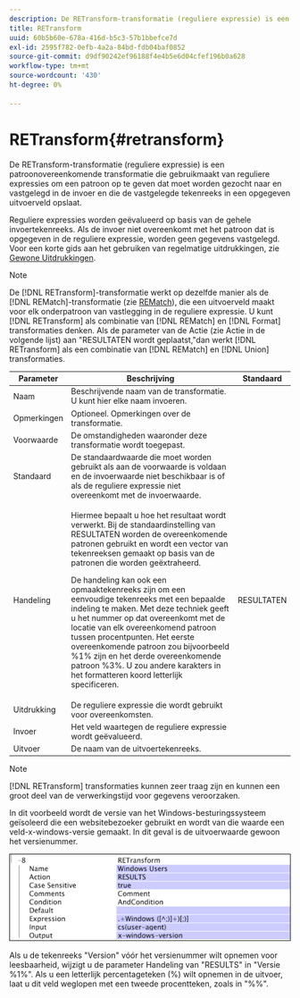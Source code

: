 ```yaml
---
description: De RETransform-transformatie (reguliere expressie) is een patroonovereenkomende transformatie die gebruikmaakt van reguliere expressies om een patroon op te geven dat moet worden gezocht naar en vastgelegd in de invoer en die de vastgelegde tekenreeks in een opgegeven uitvoerveld opslaat.
title: RETransform
uuid: 60b5b60e-678a-416d-b5c3-57b1bbefce7d
exl-id: 2595f782-0efb-4a2a-84bd-fdb04baf0852
source-git-commit: d9df90242ef96188f4e4b5e6d04cfef196b0a628
workflow-type: tm+mt
source-wordcount: '430'
ht-degree: 0%

---
```


# RETransform{#retransform}

De RETransform-transformatie (reguliere expressie) is een patroonovereenkomende transformatie die gebruikmaakt van reguliere expressies om een patroon op te geven dat moet worden gezocht naar en vastgelegd in de invoer en die de vastgelegde tekenreeks in een opgegeven uitvoerveld opslaat.

Reguliere expressies worden geëvalueerd op basis van de gehele invoertekenreeks. Als de invoer niet overeenkomt met het patroon dat is opgegeven in de reguliere expressie, worden geen gegevens vastgelegd. Voor een korte gids aan het gebruiken van regelmatige uitdrukkingen, zie [Gewone Uitdrukkingen](../../../../../home/c-dataset-const-proc/c-reg-exp.md#concept-070077baa419475094ef0469e92c5b9c).

>[!NOTE]
>
>De [!DNL RETransform]-transformatie werkt op dezelfde manier als de [!DNL REMatch]-transformatie (zie [REMatch](../../../../../home/c-dataset-const-proc/c-data-trans/c-transf-types/c-standard-transf/c-rematch.md#concept-7f0b1caad1df46aabef4448f88261a8e)), die een uitvoerveld maakt voor elk onderpatroon van vastlegging in de reguliere expressie. U kunt [!DNL RETransform] als combinatie van [!DNL REMatch] en [!DNL Format] transformaties denken. Als de parameter van de Actie (zie Actie in de volgende lijst) aan &quot;RESULTATEN wordt geplaatst,&quot;dan werkt [!DNL RETransform] als een combinatie van [!DNL REMatch] en [!DNL Union] transformaties.

<table id="table_51B7342E6A5E4E31913BD0F6A6ACC424"> 
 <thead> 
  <tr> 
   <th colname="col1" class="entry"> Parameter </th> 
   <th colname="col2" class="entry"> Beschrijving </th> 
   <th colname="col3" class="entry"> Standaard </th> 
  </tr> 
 </thead>
 <tbody> 
  <tr> 
   <td colname="col1"> Naam </td> 
   <td colname="col2"> Beschrijvende naam van de transformatie. U kunt hier elke naam invoeren. </td> 
   <td colname="col3"></td> 
  </tr> 
  <tr> 
   <td colname="col1"> Opmerkingen </td> 
   <td colname="col2"> Optioneel. Opmerkingen over de transformatie. </td> 
   <td colname="col3"></td> 
  </tr> 
  <tr> 
   <td colname="col1"> Voorwaarde </td> 
   <td colname="col2"> De omstandigheden waaronder deze transformatie wordt toegepast. </td> 
   <td colname="col3"></td> 
  </tr> 
  <tr> 
   <td colname="col1"> Standaard </td> 
   <td colname="col2"> De standaardwaarde die moet worden gebruikt als aan de voorwaarde is voldaan en de invoerwaarde niet beschikbaar is of als de reguliere expressie niet overeenkomt met de invoerwaarde. </td> 
   <td colname="col3"></td> 
  </tr> 
  <tr> 
   <td colname="col1"> Handeling </td> 
   <td colname="col2"> <p>Hiermee bepaalt u hoe het resultaat wordt verwerkt. Bij de standaardinstelling van RESULTATEN worden de overeenkomende patronen gebruikt en wordt een vector van tekenreeksen gemaakt op basis van de patronen die worden geëxtraheerd. </p> <p> De handeling kan ook een opmaaktekenreeks zijn om een eenvoudige tekenreeks met een bepaalde indeling te maken. Met deze techniek geeft u het nummer op dat overeenkomt met de locatie van elk overeenkomend patroon tussen procentpunten. Het eerste overeenkomende patroon zou bijvoorbeeld %1% zijn en het derde overeenkomende patroon %3%. U zou andere karakters in het formatteren koord letterlijk specificeren. </p> </td> 
   <td colname="col3"> RESULTATEN </td> 
  </tr> 
  <tr> 
   <td colname="col1"> Uitdrukking </td> 
   <td colname="col2"> De reguliere expressie die wordt gebruikt voor overeenkomsten. </td> 
   <td colname="col3"></td> 
  </tr> 
  <tr> 
   <td colname="col1"> Invoer </td> 
   <td colname="col2"> Het veld waartegen de reguliere expressie wordt geëvalueerd. </td> 
   <td colname="col3"></td> 
  </tr> 
  <tr> 
   <td colname="col1"> Uitvoer </td> 
   <td colname="col2"> De naam van de uitvoertekenreeks. </td> 
   <td colname="col3"></td> 
  </tr> 
 </tbody> 
</table>

>[!NOTE]
>
>[!DNL RETransform] transformaties kunnen zeer traag zijn en kunnen een groot deel van de verwerkingstijd voor gegevens veroorzaken.

In dit voorbeeld wordt de versie van het Windows-besturingssysteem geïsoleerd die een websitebezoeker gebruikt en wordt van die waarde een veld-x-windows-versie gemaakt. In dit geval is de uitvoerwaarde gewoon het versienummer.

![](assets/cfg_TransformationType_RegularExpression.png)

Als u de tekenreeks &quot;Version&quot; vóór het versienummer wilt opnemen voor leesbaarheid, wijzigt u de parameter Handeling van &quot;RESULTS&quot; in &quot;Versie %1%&quot;. Als u een letterlijk percentageteken (%) wilt opnemen in de uitvoer, laat u dit veld weglopen met een tweede procentteken, zoals in &quot;%%&quot;.
